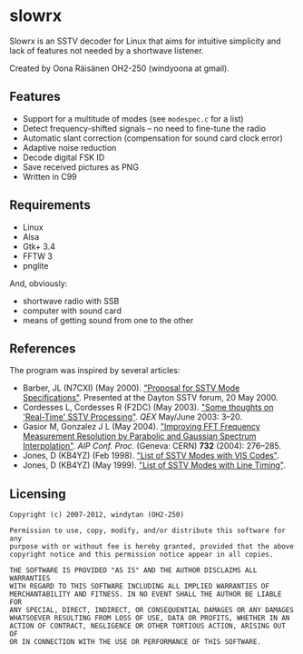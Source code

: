 slowrx
======

Slowrx is an SSTV decoder for Linux that aims for intuitive simplicity and lack of features not needed by a shortwave listener.

Created by Oona Räisänen OH2-250 (windyoona at gmail).

Features
--------

* Support for a multitude of modes (see `modespec.c` for a list)
* Detect frequency-shifted signals – no need to fine-tune the radio
* Automatic slant correction (compensation for sound card clock error)
* Adaptive noise reduction
* Decode digital FSK ID
* Save received pictures as PNG
* Written in C99

Requirements
------------

* Linux
* Alsa
* Gtk+ 3.4
* FFTW 3
* pnglite

And, obviously:

* shortwave radio with SSB
* computer with sound card
* means of getting sound from one to the other

References
----------

The program was inspired by several articles:

* Barber, JL (N7CXI) (May 2000). ["Proposal for SSTV Mode Specifications"](http://www.barberdsp.com/files/Dayton%20Paper.pdf). Presented at the Dayton SSTV forum, 20 May 2000.
* Cordesses L, Cordesses R (F2DC) (May 2003). ["Some thoughts on 'Real-Time' SSTV Processing"](http://lionel.cordesses.free.fr/gpages/Cordesses.pdf). *QEX* May/June 2003: 3–20.
* Gasior M, Gonzalez J L (May 2004). ["Improving FFT Frequency Measurement Resolution by Parabolic and Gaussian Spectrum Interpolation"](http://cdsweb.cern.ch/record/738182/files/ab-2004-023.pdf). *AIP Conf. Proc.* (Geneva: CERN) **732** (2004): 276–285.
* Jones, D (KB4YZ) (Feb 1998). ["List of SSTV Modes with VIS Codes"](http://www.tima.com/~djones/vis.txt).
* Jones, D (KB4YZ) (May 1999). ["List of SSTV Modes with Line Timing"](http://www.tima.com/~djones/line.txt).

Licensing
---------

    Copyright (c) 2007-2012, windytan (OH2-250)
    
    Permission to use, copy, modify, and/or distribute this software for any
    purpose with or without fee is hereby granted, provided that the above
    copyright notice and this permission notice appear in all copies.

    THE SOFTWARE IS PROVIDED "AS IS" AND THE AUTHOR DISCLAIMS ALL WARRANTIES
    WITH REGARD TO THIS SOFTWARE INCLUDING ALL IMPLIED WARRANTIES OF
    MERCHANTABILITY AND FITNESS. IN NO EVENT SHALL THE AUTHOR BE LIABLE FOR
    ANY SPECIAL, DIRECT, INDIRECT, OR CONSEQUENTIAL DAMAGES OR ANY DAMAGES
    WHATSOEVER RESULTING FROM LOSS OF USE, DATA OR PROFITS, WHETHER IN AN
    ACTION OF CONTRACT, NEGLIGENCE OR OTHER TORTIOUS ACTION, ARISING OUT OF
    OR IN CONNECTION WITH THE USE OR PERFORMANCE OF THIS SOFTWARE.
